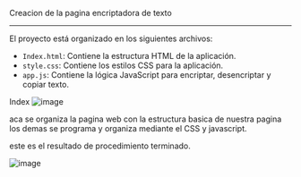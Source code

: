 Creacion de la pagina encriptadora de texto

----
El proyecto está organizado en los siguientes archivos:

- `Index.html`: Contiene la estructura HTML de la aplicación.
- `style.css`: Contiene los estilos CSS para la aplicación.
- `app.js`: Contiene la lógica JavaScript para encriptar, desencriptar y copiar texto.


Index
![image](https://github.com/user-attachments/assets/d68c64fb-89f8-4c0d-93ce-a1d2d6572ac6)

aca se organiza la pagina web con la estructura basica de nuestra pagina los demas se programa y organiza mediante el CSS y javascript.

este es el resultado de procedimiento terminado.

![image](https://github.com/user-attachments/assets/32df3c69-5e05-437d-85bc-451b62644048)
